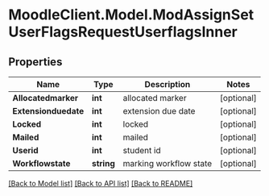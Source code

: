 # MoodleClient.Model.ModAssignSetUserFlagsRequestUserflagsInner

## Properties

Name | Type | Description | Notes
------------ | ------------- | ------------- | -------------
**Allocatedmarker** | **int** | allocated marker | [optional] 
**Extensionduedate** | **int** | extension due date | [optional] 
**Locked** | **int** | locked | [optional] 
**Mailed** | **int** | mailed | [optional] 
**Userid** | **int** | student id | [optional] 
**Workflowstate** | **string** | marking workflow state | [optional] 

[[Back to Model list]](../README.md#documentation-for-models) [[Back to API list]](../README.md#documentation-for-api-endpoints) [[Back to README]](../README.md)

